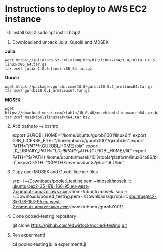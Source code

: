 # Instructions to deploy to AWS EC2 instance

0. Install bzip2
    sudo apt install bzip2

1. Download and unpack Julia, Gurobi and MOSEK

**Julia**

    wget https://julialang-s3.julialang.org/bin/linux/x64/1.8/julia-1.8.5-linux-x86_64.tar.gz
    tar zxvf julia-1.8.5-linux-x86_64.tar.gz
**Gurobi**

    wget https://packages.gurobi.com/10.0/gurobi10.0.1_armlinux64.tar.gz
    tar zxvf gurobi10.0.1_armlinux64.tar.gz
**MOSEK**

    wget https://download.mosek.com/stable/10.0.40/mosektoolslinuxaarch64.tar.bz2
    tar zxvf mosektoolslinuxaarch64.tar.bz2

2. Add paths to ~/.bashrc

    export GUROBI_HOME="/home/ubuntu/gurobi1001/linux64"
    export GRB_LICENSE_FILE="/home/ubuntu/gurobi1001/gurobi.lic"
    export PATH="${PATH}:${GUROBI_HOME}/bin"
    export LD_LIBRARY_PATH="${LD_LIBRARY_PATH}:${GUROBI_HOME}/lib"
    export PATH="${PATH}:/home/ubuntu/mosek/10.0/tools/platform/linux64x86/bin"
    export PATH="${PATH}:/home/ubuntu/julia-1.8.5/bin"

3. Copy over MOSEK and Gurobi licence files

    scp -i ~/Downloads/pooled_testing.pem ~/mosek/mosek.lic ubuntu@ec2-35-178-166-95.eu-west-2.compute.amazonaws.com:/home/ubuntu/mosek/
    scp -i ~/Downloads/pooled_testing.pem ~/Downloads/gurobi.lic ubuntu@ec2-35-178-166-95.eu-west-2.compute.amazonaws.com:/home/ubuntu/gurobi1001/

5. Clone pooled-testing repository

    git clone https://github.com/edwinlock/pooled-testing.git

6. Run experiment!

    cd pooled-testing
    julia experiments.jl